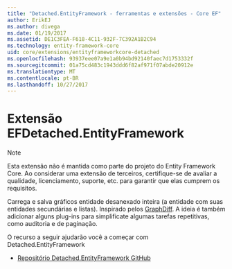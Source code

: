 ```yaml
---
title: "Detached.EntityFramework - ferramentas e extensões - Core EF"
author: ErikEJ
ms.author: divega
ms.date: 01/19/2017
ms.assetid: DE1C3FEA-F618-4C11-932F-7C392A1B2C94
ms.technology: entity-framework-core
uid: core/extensions/entityframeworkcore-detached
ms.openlocfilehash: 93937eee07a9e1a0b94bd92140faec7d1753332f
ms.sourcegitcommit: 01a75cd483c1943ddd6f82af971f07abde20912e
ms.translationtype: MT
ms.contentlocale: pt-BR
ms.lasthandoff: 10/27/2017
---
```

# <a name="efdetachedentityframework-extension"></a>Extensão EFDetached.EntityFramework

> [!NOTE]  
> Esta extensão não é mantida como parte do projeto do Entity Framework Core. Ao considerar uma extensão de terceiros, certifique-se de avaliar a qualidade, licenciamento, suporte, etc. para garantir que elas cumprem os requisitos.

Carrega e salva gráficos entidade desanexado inteira (a entidade com suas entidades secundárias e listas). Inspirado pelos [GraphDiff](https://github.com/refactorthis/GraphDiff/). A ideia é também adicionar alguns plug-ins para simplificate algumas tarefas repetitivas, como auditoria e de paginação.

O recurso a seguir ajudarão você a começar com Detached.EntityFramework
* [Repositório Detached.EntityFramework GitHub](https://github.com/leonardoporro/Detached/)
